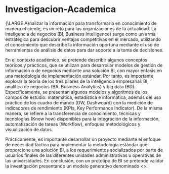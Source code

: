 # Investigacion-Academica

{\LARGE A}nalizar la información para transformarla en conocimiento de manera eficiente, es un reto para las organizaciones de la actualidad. 
La inteligencia de negocios (BI, Business Intelligence) surge como un arma estratégica para descubrir ventajas competitivas en el mercado, 
utilizando el conocimiento que describe la información oportuna mediante el uso de herramientas de análisis de datos para dar soporte a la toma de decisiones.

En el contexto académico, se pretende describir algunos conceptos teóricos y prácticos, que se utilizan para desarrollar modelos de gestión 
de información o de negocios mediante una solución BI, con mayor énfasis en una metodología de implementación estándar. Por tanto, es importante
explorar la teoría de los tres pilares de la inteligencia empresarial: BI, analítica de negocios (BA, Business Analytics) y big data (BD). 
Específicamente, se presentan algunos modelos y algoritmos de los campos de estudio: matemática, estadística e informática, además del uso práctico de 
los cuadro de mando (DW, Dashwoard) con la medición de indicadores de rendimiento (KPIs, Key Performance Indicator). De la misma manera, se refiere a la 
transferencia de conocimiento, técnicas y tecnologías (Know how) disponibles para la integración de la información, automatización de tareas (Workflow), 
enfoques metodológicos y visualización de datos.


Prácticamente, es importante desarrollar un proyecto mediante el enfoque de necesidad táctica para implementar la metodología estándar que proporcione 
una solución BI, a los requerimientos socializados por parte de usuarios finales de las diferentes unidades administrativas u operativas de las universidades. 
En conclusión, con un prototipo de BI se pretende validar la investigación presentando un modelo generativo denominado <<cuadro de mando universitario>>.
